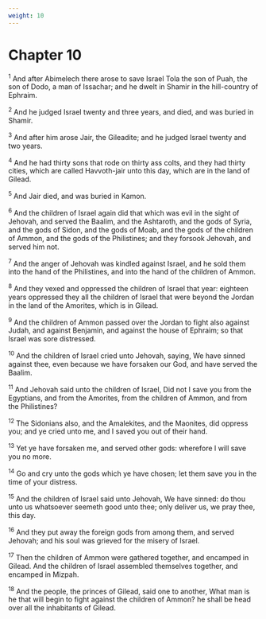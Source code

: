 ```yaml
---
weight: 10
---
```


# Chapter 10

<sup>1</sup> And after Abimelech there arose to save Israel Tola the son of Puah, the son of Dodo, a man of Issachar; and he dwelt in Shamir in the hill-country of Ephraim. 

<sup>2</sup> And he judged Israel twenty and three years, and died, and was buried in Shamir. 

<sup>3</sup> And after him arose Jair, the Gileadite; and he judged Israel twenty and two years. 

<sup>4</sup> And he had thirty sons that rode on thirty ass colts, and they had thirty cities, which are called Havvoth-jair unto this day, which are in the land of Gilead. 

<sup>5</sup> And Jair died, and was buried in Kamon. 

<sup>6</sup> And the children of Israel again did that which was evil in the sight of Jehovah, and served the Baalim, and the Ashtaroth, and the gods of Syria, and the gods of Sidon, and the gods of Moab, and the gods of the children of Ammon, and the gods of the Philistines; and they forsook Jehovah, and served him not. 

<sup>7</sup> And the anger of Jehovah was kindled against Israel, and he sold them into the hand of the Philistines, and into the hand of the children of Ammon. 

<sup>8</sup> And they vexed and oppressed the children of Israel that year: eighteen years oppressed they all the children of Israel that were beyond the Jordan in the land of the Amorites, which is in Gilead. 

<sup>9</sup> And the children of Ammon passed over the Jordan to fight also against Judah, and against Benjamin, and against the house of Ephraim; so that Israel was sore distressed. 

<sup>10</sup> And the children of Israel cried unto Jehovah, saying, We have sinned against thee, even because we have forsaken our God, and have served the Baalim. 

<sup>11</sup> And Jehovah said unto the children of Israel, Did not I save you from the Egyptians, and from the Amorites, from the children of Ammon, and from the Philistines? 

<sup>12</sup> The Sidonians also, and the Amalekites, and the Maonites, did oppress you; and ye cried unto me, and I saved you out of their hand. 

<sup>13</sup> Yet ye have forsaken me, and served other gods: wherefore I will save you no more. 

<sup>14</sup> Go and cry unto the gods which ye have chosen; let them save you in the time of your distress. 

<sup>15</sup> And the children of Israel said unto Jehovah, We have sinned: do thou unto us whatsoever seemeth good unto thee; only deliver us, we pray thee, this day. 

<sup>16</sup> And they put away the foreign gods from among them, and served Jehovah; and his soul was grieved for the misery of Israel. 

<sup>17</sup> Then the children of Ammon were gathered together, and encamped in Gilead. And the children of Israel assembled themselves together, and encamped in Mizpah. 

<sup>18</sup> And the people, the princes of Gilead, said one to another, What man is he that will begin to fight against the children of Ammon? he shall be head over all the inhabitants of Gilead. 


